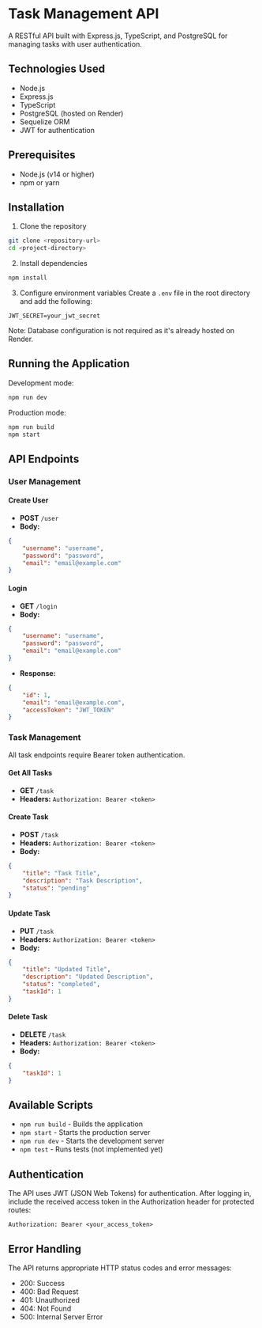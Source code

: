 # Task Management API

A RESTful API built with Express.js, TypeScript, and PostgreSQL for managing tasks with user authentication.

## Technologies Used

- Node.js
- Express.js
- TypeScript
- PostgreSQL (hosted on Render)
- Sequelize ORM
- JWT for authentication

## Prerequisites

- Node.js (v14 or higher)
- npm or yarn

## Installation

1. Clone the repository
```bash
git clone <repository-url>
cd <project-directory>
```

2. Install dependencies
```bash
npm install
```

3. Configure environment variables
Create a `.env` file in the root directory and add the following:
```
JWT_SECRET=your_jwt_secret
```

Note: Database configuration is not required as it's already hosted on Render.

## Running the Application

Development mode:
```bash
npm run dev
```

Production mode:
```bash
npm run build
npm start
```

## API Endpoints

### User Management

#### Create User
- **POST** `/user`
- **Body:**
```json
{
    "username": "username",
    "password": "password",
    "email": "email@example.com"
}
```

#### Login
- **GET** `/login`
- **Body:**
```json
{
    "username": "username",
    "password": "password",
    "email": "email@example.com"
}
```
- **Response:**
```json
{
    "id": 1,
    "email": "email@example.com",
    "accessToken": "JWT_TOKEN"
}
```

### Task Management
All task endpoints require Bearer token authentication.

#### Get All Tasks
- **GET** `/task`
- **Headers:** `Authorization: Bearer <token>`

#### Create Task
- **POST** `/task`
- **Headers:** `Authorization: Bearer <token>`
- **Body:**
```json
{
    "title": "Task Title",
    "description": "Task Description",
    "status": "pending"
}
```

#### Update Task
- **PUT** `/task`
- **Headers:** `Authorization: Bearer <token>`
- **Body:**
```json
{
    "title": "Updated Title",
    "description": "Updated Description",
    "status": "completed",
    "taskId": 1
}
```

#### Delete Task
- **DELETE** `/task`
- **Headers:** `Authorization: Bearer <token>`
- **Body:**
```json
{
    "taskId": 1
}
```

## Available Scripts

- `npm run build` - Builds the application
- `npm start` - Starts the production server
- `npm run dev` - Starts the development server
- `npm test` - Runs tests (not implemented yet)

## Authentication

The API uses JWT (JSON Web Tokens) for authentication. After logging in, include the received access token in the Authorization header for protected routes:
```
Authorization: Bearer <your_access_token>
```

## Error Handling

The API returns appropriate HTTP status codes and error messages:
- 200: Success
- 400: Bad Request
- 401: Unauthorized
- 404: Not Found
- 500: Internal Server Error
